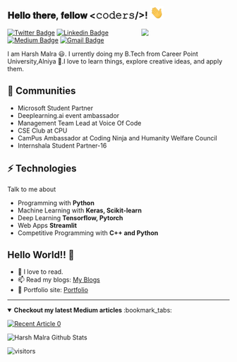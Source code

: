 <h2> 𝐇𝐞𝐥𝐥𝐨 𝐭𝐡𝐞𝐫𝐞, 𝐟𝐞𝐥𝐥𝐨𝐰 <𝚌𝚘𝚍𝚎𝚛𝚜/>! <img src="https://raw.githubusercontent.com/ABSphreak/ABSphreak/master/gifs/Hi.gif" width="30px"></h2>

<img align='right' src='https://user-images.githubusercontent.com/5713670/87202985-820dcb80-c2b6-11ea-9f56-7ec461c497c3.gif' width='200"'>

[![Twitter Badge](https://img.shields.io/badge/-@Twitter-1ca0f1?style=flat-square&labelColor=1ca0f1&logo=twitter&logoColor=white&link=https://twitter.com/harshm15)](https://twitter.com/harshm15) [![Linkedin Badge](https://img.shields.io/badge/-@Linkedin-blue?style=flat-square&logo=Linkedin&logoColor=white&link=https://www.linkedin.com/in/harsh-m-64b2a592/)](https://www.linkedin.com/in/harsh-m-64b2a592/) [![Medium Badge](https://img.shields.io/badge/-@Blogs-03a57a?style=flat-square&labelColor=000000&logo=Medium&link=https://medium.com/@mediumblogs/)](https://medium.com/@harshmalra)
[![Gmail Badge](https://img.shields.io/badge/-@MailMe-c14438?style=flat-square&logo=Gmail&logoColor=white&link=mailto:malraharshiota@gmail.com)](mailto:malraharshiota@gmail.com)

I am Harsh Malra 😃. I urrently doing my B.Tech from Career Point University,Alniya 🏫.I love to learn things, explore creative ideas, and apply them.

## 👯 Communities
* Microsoft Student Partner
* Deeplearning.ai event ambassador
* Management Team Lead at Voice Of Code
* CSE Club at CPU
* CamPus Ambassador at Coding Ninja and Humanity Welfare Council
* Internshala Student Partner-16
## ⚡ Technologies
Talk to me about
- Programming with **Python**
- Machine Learning with **Keras, Scikit-learn**
- Deep Learning **Tensorflow, Pytorch**
- Web Apps **Streamlit**
- Competitive Programming with **C++ and Python**
## Hello World!! 🤔
- 💬 I love to read.
- 📫 Read my blogs: [My Blogs](https://medium.com/@harshmalra)
- 🎯 Portfolio site: [Portfolio]()

---

<details open> 
 <summary><b>Checkout my latest Medium articles</b> :bookmark_tabs:</summary>
 
  <a target="_blank" href="https://medium.com/@harshmalra/playing-gta-v-using-hand-localization-65305a45d95f?source=friends_link&sk=9b94eb7bcc3831ce867e62c5fd4bdbc8"><img src="https://miro.medium.com/max/863/1*So43o4FBa4v6BdUXx-Z45w.gif" alt="Recent Article 0"></a>

</details>



![Harsh Malra Github Stats](https://github-readme-stats.vercel.app/api?username=malraharsh&hide=["issues"]&show_icons=true)

![visitors](https://visitor-badge.glitch.me/badge?page_id=malraharsh)
